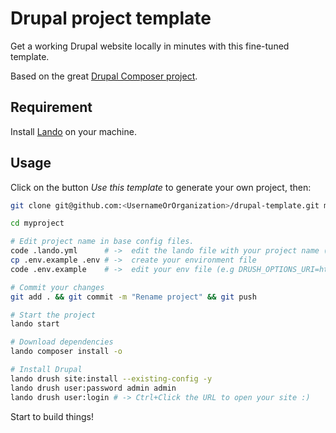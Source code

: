 # Drupal project template

Get a working Drupal website locally in minutes with this fine-tuned template.

Based on the great [Drupal Composer project](https://github.com/drupal-composer/drupal-project).

## Requirement

Install [Lando](https://docs.lando.dev/drupal/) on your machine.

## Usage

Click on the button _Use this template_ to generate your own project, then:

```bash
git clone git@github.com:<UsernameOrOrganization>/drupal-template.git myproject 

cd myproject

# Edit project name in base config files.
code .lando.yml      # ->  edit the lando file with your project name (e.g. name: myproject)
cp .env.example .env # ->  create your environment file
code .env.example    # ->  edit your env file (e.g DRUSH_OPTIONS_URI=https://myproject.lndo.site)

# Commit your changes
git add . && git commit -m "Rename project" && git push 

# Start the project
lando start 

# Download dependencies
lando composer install -o

# Install Drupal
lando drush site:install --existing-config -y
lando drush user:password admin admin
lando drush user:login # -> Ctrl+Click the URL to open your site :)
```

Start to build things! 
